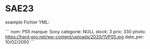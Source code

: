 # SAE23

example Fichier YML:

´´´
nom: PS5
marque: Sony
categorie: NULL
stock: 3
prix: 330
photo: https://hard-pro.net/wp-content/uploads/2020/11/PS5.jpg
date_per: 10/02/2050
´´´
